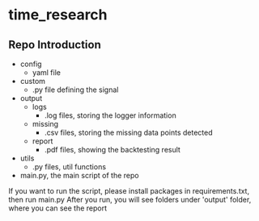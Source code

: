 # time_research

## Repo Introduction
- config
    - yaml file
- custom
    - .py file defining the signal
- output
    - logs
        - .log files, storing the logger information
    - missing
        - .csv files, storing the missing data points detected
    - report
        - .pdf files, showing the backtesting result
- utils
    - .py files, util functions
- main.py, the main script of the repo

If you want to run the script, please install packages in requirements.txt, then run main.py
After you run, you will see folders under 'output' folder, where you can see the report

